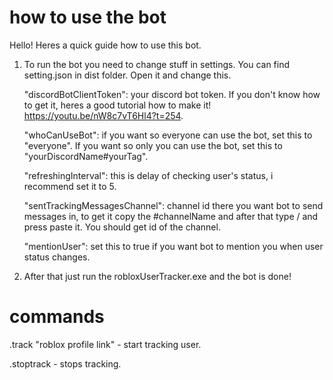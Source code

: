 # how to use the bot
Hello! Heres a quick guide how to use this bot.
1. To run the bot you need to change stuff in settings. You can find setting.json in dist folder. Open it and change this.

	"discordBotClientToken": your discord bot token. If you don't know how to get it, heres a good tutorial how to make it! https://youtu.be/nW8c7vT6Hl4?t=254.
	
	"whoCanUseBot": if you want so everyone can use the bot, set this to "everyone". If you want so only you can use the bot, set this to "yourDiscordName#yourTag".
	
	"refreshingInterval": this is delay of checking user's status, i recommend set it to 5.
	
	"sentTrackingMessagesChannel": channel id there you want bot to send messages in, to get it copy the #channelName and after that type / and press paste it. You should get id of the channel.
	
	"mentionUser": set this to true if you want bot to mention you when user status changes.
	
2. After that just run the robloxUserTracker.exe and the bot is done!

# commands
.track "roblox profile link" - start tracking user.

.stoptrack - stops tracking.
